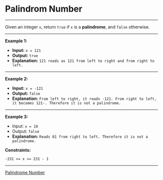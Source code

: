 # Palindrom Number

---

Given an integer `x`, return `true` if `x` is a **palindrome**, and `false` otherwise.

--- 

**Example 1:**

- **Input:** `x = 121`
- **Output:** `true`
- **Explanation:** `121 reads as 121 from left to right and from right to left.`

---
**Example 2:**

- **Input:** `x = -121`
- **Output:** `false`
- **Explanation:** `From left to right, it reads -121. From right to left, it becomes 121-. Therefore it is not a palindrome.`

---

**Example 3:**

- Input: `x = 10`
- Output: `false`
- **Explanation:** `Reads 01 from right to left. Therefore it is not a palindrome.`
 

**Constraints:**

`-231 <= x <= 231 - 1`

---

 [Palindrome Number](https://leetcode.com/problems/palindrome-number/description/)
